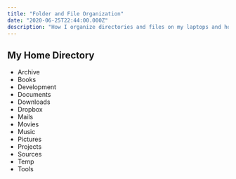 ```yaml
---
title: "Folder and File Organization"
date: "2020-06-25T22:44:00.000Z"
description: "How I organize directories and files on my laptops and how I do backups"
---
```


My Home Directory
---
- Archive
- Books
- Development
- Documents
- Downloads
- Dropbox
- Mails
- Movies
- Music
- Pictures
- Projects
- Sources
- Temp
- Tools

